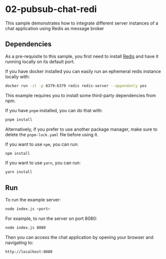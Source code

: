 # 02-pubsub-chat-redi

This sample demonstrates how to integrate different server instances of a chat
application using Redis as message broker

## Dependencies

As a pre-requisite to this sample, you first need to install
[Redis](http://redis.io/download) and have it running locally on its default
port.

If you have docker installed you can easily run an ephemeral redis instance
locally with:

```bash
docker run -it -p 6379:6379 redis redis-server --appendonly yes
```

This example requires you to install some third-party dependencies from npm.

If you have `pnpm` installed, you can do that with:

```bash
pnpm install
```

Alternatively, if you prefer to use another package manager, make sure to delete
the `pnpm-lock.yaml` file before using it.

If you want to use `npm`, you can run:

```bash
npm install
```

If you want to use `yarn`, you can run:

```bash
yarn install
```

## Run

To run the example server:

```bash
node index.js <port>
```

For example, to run the server on port 8080:

```bash
node index.js 8080
```

Then you can access the chat application by opening your browser and navigating
to:

```
http://localhost:8080
```
